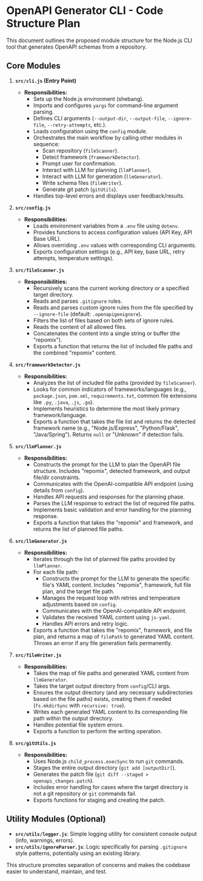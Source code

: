 # OpenAPI Generator CLI - Code Structure Plan

This document outlines the proposed module structure for the Node.js CLI tool that generates OpenAPI schemas from a repository.

## Core Modules

1.  **`src/cli.js` (Entry Point)**
    *   **Responsibilities:**
        *   Sets up the Node.js environment (shebang).
        *   Imports and configures `yargs` for command-line argument parsing.
        *   Defines CLI arguments (`--output-dir`, `--output-file`, `--ignore-file`, `--retry-attempts`, etc.).
        *   Loads configuration using the `config` module.
        *   Orchestrates the main workflow by calling other modules in sequence:
            *   Scan repository (`fileScanner`).
            *   Detect framework (`frameworkDetector`).
            *   Prompt user for confirmation.
            *   Interact with LLM for planning (`llmPlanner`).
            *   Interact with LLM for generation (`llmGenerator`).
            *   Write schema files (`fileWriter`).
            *   Generate git patch (`gitUtils`).
        *   Handles top-level errors and displays user feedback/results.

2.  **`src/config.js`**
    *   **Responsibilities:**
        *   Loads environment variables from a `.env` file using `dotenv`.
        *   Provides functions to access configuration values (API Key, API Base URL).
        *   Allows overriding `.env` values with corresponding CLI arguments.
        *   Exports configuration settings (e.g., API key, base URL, retry attempts, temperature settings).

3.  **`src/fileScanner.js`**
    *   **Responsibilities:**
        *   Recursively scans the current working directory or a specified target directory.
        *   Reads and parses `.gitignore` rules.
        *   Reads and parses custom ignore rules from the file specified by `--ignore-file` (default: `.openapigenignore`).
        *   Filters the list of files based on both sets of ignore rules.
        *   Reads the content of all allowed files.
        *   Concatenates the content into a single string or buffer (the "repomix").
        *   Exports a function that returns the list of included file paths and the combined "repomix" content.

4.  **`src/frameworkDetector.js`**
    *   **Responsibilities:**
        *   Analyzes the list of included file paths (provided by `fileScanner`).
        *   Looks for common indicators of frameworks/languages (e.g., `package.json`, `pom.xml`, `requirements.txt`, common file extensions like `.py`, `.java`, `.js`, `.go`).
        *   Implements heuristics to determine the most likely primary framework/language.
        *   Exports a function that takes the file list and returns the detected framework name (e.g., "Node.js/Express", "Python/Flask", "Java/Spring"). Returns `null` or "Unknown" if detection fails.

5.  **`src/llmPlanner.js`**
    *   **Responsibilities:**
        *   Constructs the prompt for the LLM to plan the OpenAPI file structure. Includes "repomix", detected framework, and output file/dir constraints.
        *   Communicates with the OpenAI-compatible API endpoint (using details from `config`).
        *   Handles API requests and responses for the planning phase.
        *   Parses the LLM response to extract the list of required file paths.
        *   Implements basic validation and error handling for the planning response.
        *   Exports a function that takes the "repomix" and framework, and returns the list of planned file paths.

6.  **`src/llmGenerator.js`**
    *   **Responsibilities:**
        *   Iterates through the list of planned file paths provided by `llmPlanner`.
        *   For each file path:
            *   Constructs the prompt for the LLM to generate the specific file's YAML content. Includes "repomix", framework, full file plan, and the target file path.
            *   Manages the request loop with retries and temperature adjustments based on `config`.
            *   Communicates with the OpenAI-compatible API endpoint.
            *   Validates the received YAML content using `js-yaml`.
            *   Handles API errors and retry logic.
        *   Exports a function that takes the "repomix", framework, and file plan, and returns a map of `filePath` to generated YAML content. Throws an error if any file generation fails permanently.

7.  **`src/fileWriter.js`**
    *   **Responsibilities:**
        *   Takes the map of file paths and generated YAML content from `llmGenerator`.
        *   Takes the target output directory from `config`/CLI args.
        *   Ensures the output directory (and any necessary subdirectories based on the file paths) exists, creating them if needed (`fs.mkdirSync` with `recursive: true`).
        *   Writes each generated YAML content to its corresponding file path within the output directory.
        *   Handles potential file system errors.
        *   Exports a function to perform the writing operation.

8.  **`src/gitUtils.js`**
    *   **Responsibilities:**
        *   Uses Node.js `child_process.execSync` to run `git` commands.
        *   Stages the entire output directory (`git add [outputDir]`).
        *   Generates the patch file (`git diff --staged > openapi_changes.patch`).
        *   Includes error handling for cases where the target directory is not a git repository or `git` commands fail.
        *   Exports functions for staging and creating the patch.

## Utility Modules (Optional)

*   **`src/utils/logger.js`**: Simple logging utility for consistent console output (info, warnings, errors).
*   **`src/utils/ignoreParser.js`**: Logic specifically for parsing `.gitignore` style patterns, potentially using an existing library.

This structure promotes separation of concerns and makes the codebase easier to understand, maintain, and test.

